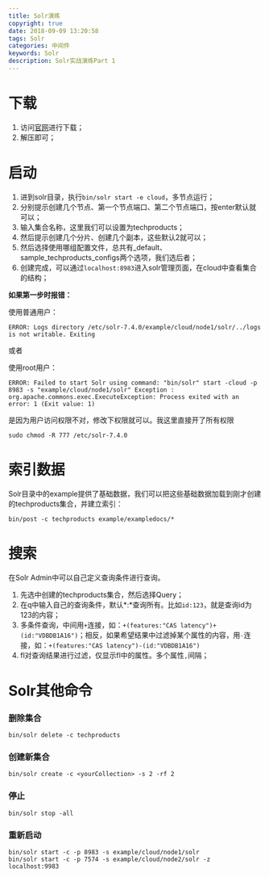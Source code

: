 ```yaml
---
title: Solr演练
copyright: true
date: 2018-09-09 13:20:58
tags: Solr
categories: 中间件
keywords: Solr
description: Solr实战演练Part 1
---
```


# 下载

1. 访问[官网](https://www.apache.org/dyn/closer.cgi)进行下载；
2. 解压即可；

# 启动

1. 进到solr目录，执行`bin/solr start -e cloud`，多节点运行；
2. 分别提示创建几个节点、第一个节点端口、第二个节点端口，按enter默认就可以；
3. 输入集合名称，这里我们可以设置为techproducts；
4. 然后提示创建几个分片、创建几个副本，这些默认2就可以；
5. 然后选择使用哪组配置文件，总共有_default、sample_techproducts_configs两个选项，我们选后者；
6. 创建完成，可以通过`localhost:8983`进入solr管理页面，在cloud中查看集合的结构；

**如果第一步时报错：**

使用普通用户：

`ERROR: Logs directory /etc/solr-7.4.0/example/cloud/node1/solr/../logs is not writable. Exiting`

或者

使用root用户：

`ERROR: Failed to start Solr using command: "bin/solr" start -cloud -p 8983 -s "example/cloud/node1/solr" Exception : org.apache.commons.exec.ExecuteException: Process exited with an error: 1 (Exit value: 1)`

是因为用户访问权限不对，修改下权限就可以。我这里直接开了所有权限

```
sudo chmod -R 777 /etc/solr-7.4.0
```

# 索引数据

Solr目录中的example提供了基础数据，我们可以把这些基础数据加载到刚才创建的techproducts集合，并建立索引：

`bin/post -c techproducts example/exampledocs/*`

# 搜索

在Solr Admin中可以自己定义查询条件进行查询。

1. 先选中创建的techproducts集合，然后选择Query；
2. 在q中输入自己的查询条件，默认\*:\*查询所有。比如`id:123`，就是查询id为123的内容；
3. 多条件查询，中间用`+`连接，如：`+(features:"CAS latency")+(id:"VDBDB1A16")`；相反，如果希望结果中过滤掉某个属性的内容，用`-`连接，如：``+(features:"CAS latency")-(id:"VDBDB1A16")``
4. fl对查询结果进行过滤，仅显示fl中的属性。多个属性`,`间隔；

# Solr其他命令

### 删除集合

```
bin/solr delete -c techproducts
```

### 创建新集合

```
bin/solr create -c <yourCollection> -s 2 -rf 2
```

### 停止

```
bin/solr stop -all
```

### 重新启动

```
bin/solr start -c -p 8983 -s example/cloud/node1/solr
bin/solr start -c -p 7574 -s example/cloud/node2/solr -z localhost:9983
```

